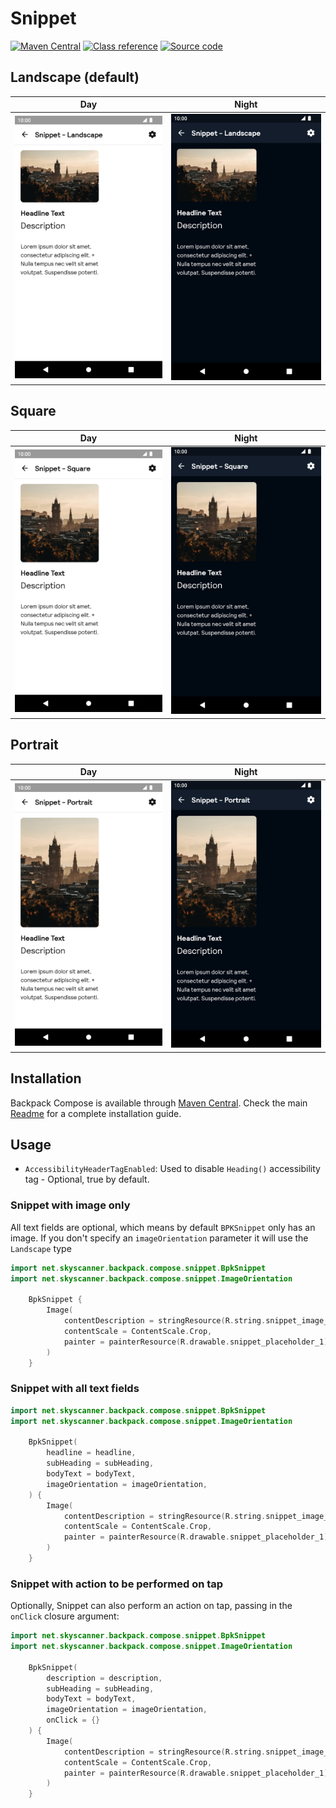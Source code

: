 # Snippet

[![Maven Central](https://img.shields.io/maven-central/v/net.skyscanner.backpack/backpack-compose)](https://search.maven.org/artifact/net.skyscanner.backpack/backpack-compose)
[![Class reference](https://img.shields.io/badge/Class%20reference-Android-blue)](https://backpack.github.io/android/backpack-compose/net.skyscanner.backpack.compose.snippet)
[![Source code](https://img.shields.io/badge/Source%20code-GitHub-lightgrey)](https://github.com/Skyscanner/backpack-android/tree/main/backpack-compose/src/main/kotlin/net/skyscanner/backpack/compose/snippet)

## Landscape (default)

| Day | Night |
| --- | --- |
| <img src="https://raw.githubusercontent.com/Skyscanner/backpack-android/main/docs/compose/Snippet/screenshots/landscape.png" alt="Snippet component" width="375" /> | <img src="https://raw.githubusercontent.com/Skyscanner/backpack-android/main/docs/compose/Snippet/screenshots/landscape_dm.png" alt="Snippet component - dark mode" width="375" /> |

## Square

| Day | Night |
| --- | --- |
| <img src="https://raw.githubusercontent.com/Skyscanner/backpack-android/main/docs/compose/Snippet/screenshots/square.png" alt="Snippet component" width="375" /> | <img src="https://raw.githubusercontent.com/Skyscanner/backpack-android/main/docs/compose/Snippet/screenshots/square_dm.png" alt="Snippet component - dark mode" width="375" /> |

## Portrait

| Day | Night |
| --- | --- |
| <img src="https://raw.githubusercontent.com/Skyscanner/backpack-android/main/docs/compose/Snippet/screenshots/portrait.png" alt="Snippet component" width="375" /> | <img src="https://raw.githubusercontent.com/Skyscanner/backpack-android/main/docs/compose/Snippet/screenshots/portrait_dm.png" alt="Snippet component - dark mode" width="375" /> |

## Installation

Backpack Compose is available through [Maven Central](https://search.maven.org/artifact/net.skyscanner.backpack/backpack-compose). Check the main [Readme](https://github.com/skyscanner/backpack-android#installation) for a complete installation guide.

## Usage

* `AccessibilityHeaderTagEnabled`: Used to disable `Heading()` accessibility tag - Optional, true by default.

### Snippet with image only
All text fields are optional, which means by default `BPKSnippet` only has an image.
If you don't specify an `imageOrientation` parameter it will use the `Landscape` type

```Kotlin
import net.skyscanner.backpack.compose.snippet.BpkSnippet
import net.skyscanner.backpack.compose.snippet.ImageOrientation

    BpkSnippet {
        Image(
            contentDescription = stringResource(R.string.snippet_image_content_description),
            contentScale = ContentScale.Crop,
            painter = painterResource(R.drawable.snippet_placeholder_1),
        )
    }
```

### Snippet with all text fields

```Kotlin
import net.skyscanner.backpack.compose.snippet.BpkSnippet
import net.skyscanner.backpack.compose.snippet.ImageOrientation

    BpkSnippet(
        headline = headline,
        subHeading = subHeading,
        bodyText = bodyText,
        imageOrientation = imageOrientation,
    ) {
        Image(
            contentDescription = stringResource(R.string.snippet_image_content_description),
            contentScale = ContentScale.Crop,
            painter = painterResource(R.drawable.snippet_placeholder_1),
        )
    }
```

### Snippet with action to be performed on tap
Optionally, Snippet can also perform an action on tap, passing in the `onClick` closure argument:

```Kotlin
import net.skyscanner.backpack.compose.snippet.BpkSnippet
import net.skyscanner.backpack.compose.snippet.ImageOrientation

    BpkSnippet(
        description = description,
        subHeading = subHeading,
        bodyText = bodyText,
        imageOrientation = imageOrientation,
        onClick = {}
    ) {
        Image(
            contentDescription = stringResource(R.string.snippet_image_content_description),
            contentScale = ContentScale.Crop,
            painter = painterResource(R.drawable.snippet_placeholder_1),
        )
    }
```

